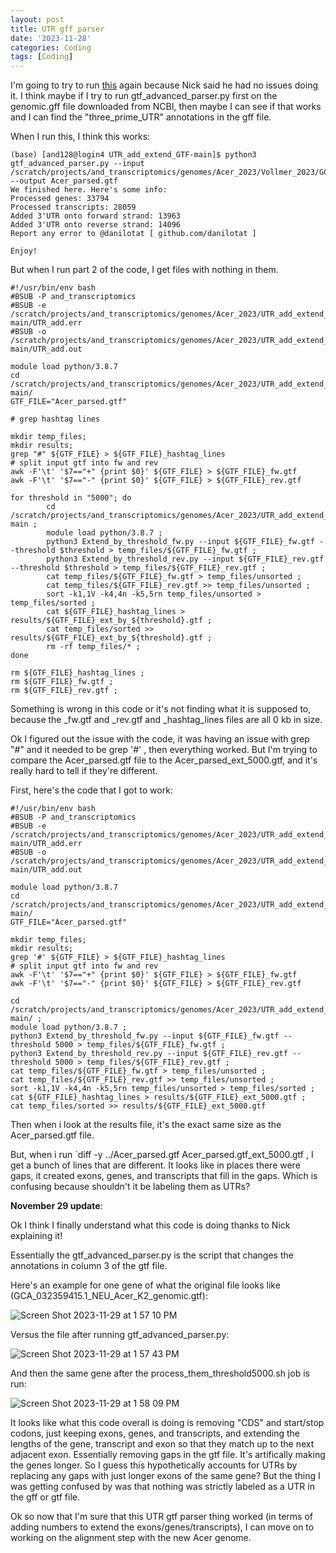 ```yaml
---
layout: post
title: UTR gff parser
date: '2023-11-28'
categories: Coding
tags: [Coding]
---
```


I'm going to try to run [this](https://github.com/danilotat/UTR_add_extend_GTF/tree/main) again because Nick said he had no issues doing it. I think maybe if I try to run gtf_advanced_parser.py first on the genomic.gff file downloaded from NCBI, then maybe I can see if that works and I can find the "three_prime_UTR" annotations in the gff file.

When I run this, I think this works:

```{bash}
(base) [and128@login4 UTR_add_extend_GTF-main]$ python3 gtf_advanced_parser.py --input /scratch/projects/and_transcriptomics/genomes/Acer_2023/Vollmer_2023/GCA_032359415.1_NEU_Acer_K2_genomic.gtf --output Acer_parsed.gtf
We finished here. Here's some info:
Processed genes: 33794
Processed transcripts: 28059
Added 3'UTR onto forward strand: 13963
Added 3'UTR onto reverse strand: 14096
Report any error to @danilotat [ github.com/danilotat ]

Enjoy!
```

But when I run part 2 of the code, I get files with nothing in them.

```{bash}
#!/usr/bin/env bash
#BSUB -P and_transcriptomics
#BSUB -e /scratch/projects/and_transcriptomics/genomes/Acer_2023/UTR_add_extend_GTF-main/UTR_add.err
#BSUB -o /scratch/projects/and_transcriptomics/genomes/Acer_2023/UTR_add_extend_GTF-main/UTR_add.out

module load python/3.8.7
cd /scratch/projects/and_transcriptomics/genomes/Acer_2023/UTR_add_extend_GTF-main/
GTF_FILE="Acer_parsed.gtf"

# grep hashtag lines

mkdir temp_files;
mkdir results;
grep "#" ${GTF_FILE} > ${GTF_FILE}_hashtag_lines
# split input gtf into fw and rev
awk -F'\t' '$7=="+" {print $0}' ${GTF_FILE} > ${GTF_FILE}_fw.gtf
awk -F'\t' '$7=="-" {print $0}' ${GTF_FILE} > ${GTF_FILE}_rev.gtf

for threshold in "5000"; do
        cd /scratch/projects/and_transcriptomics/genomes/Acer_2023/UTR_add_extend_GTF-main ;
        module load python/3.8.7 ;
        python3 Extend_by_threshold_fw.py --input ${GTF_FILE}_fw.gtf --threshold $threshold > temp_files/${GTF_FILE}_fw.gtf ;
        python3 Extend_by_threshold_rev.py --input ${GTF_FILE}_rev.gtf --threshold $threshold > temp_files/${GTF_FILE}_rev.gtf ;
        cat temp_files/${GTF_FILE}_fw.gtf > temp_files/unsorted ;
        cat temp_files/${GTF_FILE}_rev.gtf >> temp_files/unsorted ;
        sort -k1,1V -k4,4n -k5,5rn temp_files/unsorted > temp_files/sorted ;
        cat ${GTF_FILE}_hashtag_lines > results/${GTF_FILE}_ext_by_${threshold}.gtf ;
        cat temp_files/sorted >> results/${GTF_FILE}_ext_by_${threshold}.gtf ;
        rm -rf temp_files/* ;
done

rm ${GTF_FILE}_hashtag_lines ;
rm ${GTF_FILE}_fw.gtf ;
rm ${GTF_FILE}_rev.gtf ;
```

Something is wrong in this code or it's not finding what it is supposed to, because the _fw.gtf and _rev.gtf and _hashtag_lines files are all 0 kb in size.

Ok I figured out the issue with the code, it was having an issue with grep "#" and it needed to be grep '#' , then everything worked. But I'm trying to compare the Acer_parsed.gtf file to the Acer_parsed_ext_5000.gtf, and it's really hard to tell if they're different. 

First, here's the code that I got to work:

```{bash}
#!/usr/bin/env bash
#BSUB -P and_transcriptomics
#BSUB -e /scratch/projects/and_transcriptomics/genomes/Acer_2023/UTR_add_extend_GTF-main/UTR_add.err
#BSUB -o /scratch/projects/and_transcriptomics/genomes/Acer_2023/UTR_add_extend_GTF-main/UTR_add.out

module load python/3.8.7
cd /scratch/projects/and_transcriptomics/genomes/Acer_2023/UTR_add_extend_GTF-main/
GTF_FILE="Acer_parsed.gtf"

mkdir temp_files;
mkdir results;
grep '#' ${GTF_FILE} > ${GTF_FILE}_hashtag_lines
# split input gtf into fw and rev
awk -F'\t' '$7=="+" {print $0}' ${GTF_FILE} > ${GTF_FILE}_fw.gtf
awk -F'\t' '$7=="-" {print $0}' ${GTF_FILE} > ${GTF_FILE}_rev.gtf

cd /scratch/projects/and_transcriptomics/genomes/Acer_2023/UTR_add_extend_GTF-main/ ;
module load python/3.8.7 ;
python3 Extend_by_threshold_fw.py --input ${GTF_FILE}_fw.gtf --threshold 5000 > temp_files/${GTF_FILE}_fw.gtf ;
python3 Extend_by_threshold_rev.py --input ${GTF_FILE}_rev.gtf --threshold 5000 > temp_files/${GTF_FILE}_rev.gtf ;
cat temp_files/${GTF_FILE}_fw.gtf > temp_files/unsorted ;
cat temp_files/${GTF_FILE}_rev.gtf >> temp_files/unsorted ;
sort -k1,1V -k4,4n -k5,5rn temp_files/unsorted > temp_files/sorted ;
cat ${GTF_FILE}_hashtag_lines > results/${GTF_FILE}_ext_5000.gtf ;
cat temp_files/sorted >> results/${GTF_FILE}_ext_5000.gtf
```

Then when i look at the results file, it's the exact same size as the Acer_parsed.gtf file.

But, when i run `diff -y ../Acer_parsed.gtf Acer_parsed.gtf_ext_5000.gtf , I get a bunch of lines that are different. It looks like in places there were gaps, it created exons, genes, and transcripts that fill in the gaps. Which is confusing because shouldn't it be labeling them as UTRs? 

**November 29 update**:

Ok I think I finally understand what this code is doing thanks to Nick explaining it! 

Essentially the gtf_advanced_parser.py is the script that changes the annotations in column 3 of the gtf file.

Here's an example for one gene of what the original file looks like (GCA_032359415.1_NEU_Acer_K2_genomic.gtf):

![Screen Shot 2023-11-29 at 1 57 10 PM](https://github.com/ademerlis/ademerlis.github.io/assets/56000927/a582039b-34ba-435a-8b36-3671d2ef9cb6)

Versus the file after running gtf_advanced_parser.py:

![Screen Shot 2023-11-29 at 1 57 43 PM](https://github.com/ademerlis/ademerlis.github.io/assets/56000927/f0ec8e42-67b1-4085-bbf7-9716576bc4df)


And then the same gene after the process_them_threshold5000.sh job is run: 

![Screen Shot 2023-11-29 at 1 58 09 PM](https://github.com/ademerlis/ademerlis.github.io/assets/56000927/3490a8db-cb74-4d72-8a97-6ad3bde91d78)


It looks like what this code overall is doing is removing "CDS" and start/stop codons, just keeping exons, genes, and transcripts, and extending the lengths of the gene, transcript and exon so that they match up to the next adjacent exon. Essentially removing gaps in the gtf file. It's artifically making the genes longer. So I guess this hypothetically accounts for UTRs by replacing any gaps with just longer exons of the same gene? But the thing I was getting confused by was that nothing was strictly labeled as a UTR in the gff or gtf file. 

Ok so now that I'm sure that this UTR gtf parser thing worked (in terms of adding numbers to extend the exons/genes/transcripts), I can move on to working on the alignment step with the new Acer genome. 
